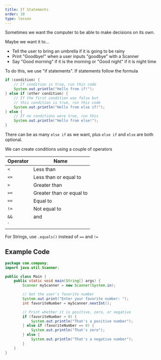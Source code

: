 ```yaml
---
title: If Statements
order: 10
type: lesson
---
```


Sometimes we want the computer to be able to make decisions on its own.

Maybe we want it to...

- Tell the user to bring an umbrella if it is going to be rainy
- Print "Goodbye!" when a user inputs "goodbye" with a Scanner
- Say "Good morning" if it is the morning or "Good night" if it is night time

To do this, we use "if statements". If statements follow the formula

```java
if (condition) {
    // If condition is true, run this code
    System.out.println("Hello from if!");
} else if (other condition) {
    // If the first condition was false but
    // this condition is true, run this code
    System.out.println("Hello from else if!");
} else {
    // If no conditions were true, run this
    System.out.println("Hello from else!");
}
```

There can be as many `else if` as we want, plus `else if` and `else` are both optional.

We can create conditions using a couple of operators

| Operator | Name                     |
| -------- | ------------------------ |
| `<`      | Less than                |
| `<=`     | Less than or equal to    |
| `>`      | Greater than             |
| `>=`     | Greater than or equal to |
| `==`     | Equal to                 |
| `!=`     | Not equal to             |
| `&&`     | and                      |
| `||`     | or                       |

For Strings, use `.equals()` instead of `==` and `!=`

## Example Code

```java
package com.company;
import java.util.Scanner;

public class Main {
    public static void main(String[] args) {
        Scanner myScanner = new Scanner(System.in);

        // Get the user's favorite number
        System.out.print("Enter your favorite number: ");
        int favoriteNumber = myScanner.nextInt();

        // Print whether it is positive, zero, or negative
        if (favoriteNumber > 0) {
            System.out.println("That's a positive number");
        } else if (favoriteNumber == 0) {
            System.out.println("That's zero");
        } else {
            System.out.println("That's a negative number");
        }
    }
}
```

